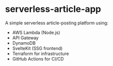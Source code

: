 # serverless-article-app

A simple serverless article-posting platform using:

- AWS Lambda (Node.js)
- API Gateway
- DynamoDB
- SvelteKit (SSG frontend)
- Terraform for infrastructure
- GitHub Actions for CI/CD